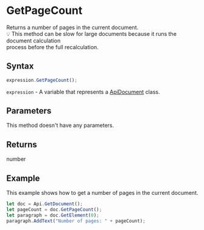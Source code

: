 # GetPageCount

Returns a number of pages in the current document.\
💡 This method can be slow for large documents because it runs the document calculation\
process before the full recalculation.

## Syntax

```javascript
expression.GetPageCount();
```

`expression` - A variable that represents a [ApiDocument](../ApiDocument.md) class.

## Parameters

This method doesn't have any parameters.

## Returns

number

## Example

This example shows how to get a number of pages in the current document.

```javascript editor-docx
let doc = Api.GetDocument();
let pageCount = doc.GetPageCount();
let paragraph = doc.GetElement(0);
paragraph.AddText("Number of pages: " + pageCount);
```
